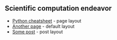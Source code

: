 ## Scientific computation endeavor

* [Python cheatsheet](2017-02-17-python-cheatsheet) - page layout
* [Another page](another-page) - default layout
* [Some post](another-page) - post layout



